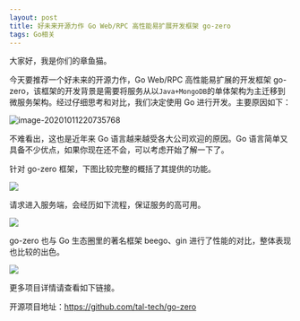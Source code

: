 ```yaml
---
layout: post
title: 好未来开源力作 Go Web/RPC 高性能易扩展开发框架 go-zero
tags: Go相关
---
```


大家好，我是你们的章鱼猫。

今天要推荐一个好未来的开源力作，Go Web/RPC 高性能易扩展的开发框架 go-zero，该框架的开发背景是需要将服务从以`Java+MongoDB`的单体架构为主迁移到微服务架构。经过仔细思考和对比，我们决定使用 Go 进行开发。主要原因如下：

![image-20201011220735768](https://7465-test-3c9b5e-books-1301492295.tcb.qcloud.la/mac_github_images/compress_image-20201011220735768.png)

不难看出，这也是近年来 Go 语言越来越受各大公司欢迎的原因。Go 语言简单又具备不少优点，如果你现在还不会，可以考虑开始了解一下了。

针对 go-zero 框架，下图比较完整的概括了其提供的功能。

![](https://7465-test-3c9b5e-books-1301492295.tcb.qcloud.la/mac_github_images/compress_architecture.go.zero.png)

请求进入服务端，会经历如下流程，保证服务的高可用。

![](https://7465-test-3c9b5e-books-1301492295.tcb.qcloud.la/mac_github_images/compress_resilience.go.zero.jpg)

go-zero 也与 Go 生态圈里的著名框架 beego、gin 进行了性能的对比，整体表现也比较的出色。

 ![](https://7465-test-3c9b5e-books-1301492295.tcb.qcloud.la/mac_github_images/compress_benchmark.go.zero.png)

更多项目详情请查看如下链接。

开源项目地址：https://github.com/tal-tech/go-zero